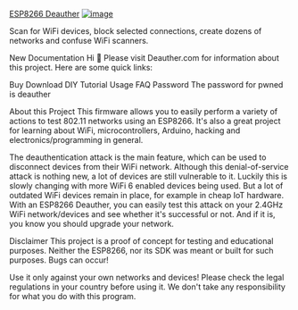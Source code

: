 [ESP8266 Deauther](https://github.com/Encrypter-404/esp8266_deauther)
[![image](https://github.com/user-attachments/assets/4ae62c63-97d3-45f6-b91b-812c5d9df4f7)](https://camo.githubusercontent.com/4fc7355805be305439e6af350c9497f1d0f92e1f727f34e11ecc35ec54e74950/68747470733a2f2f64656175746865722e636f6d2f696d672f6c6f676f2e706e67)


Scan for WiFi devices, block selected connections, create dozens of networks and confuse WiFi scanners.

New Documentation
Hi 👋
Please visit Deauther.com for information about this project.
Here are some quick links:

Buy
Download
DIY Tutorial
Usage
FAQ
Password
The password for pwned is deauther

About this Project
This firmware allows you to easily perform a variety of actions to test 802.11 networks using an ESP8266. It's also a great project for learning about WiFi, microcontrollers, Arduino, hacking and electronics/programming in general.

The deauthentication attack is the main feature, which can be used to disconnect devices from their WiFi network.
Although this denial-of-service attack is nothing new, a lot of devices are still vulnerable to it. Luckily this is slowly changing with more WiFi 6 enabled devices being used. But a lot of outdated WiFi devices remain in place, for example in cheap IoT hardware. With an ESP8266 Deauther, you can easily test this attack on your 2.4GHz WiFi network/devices and see whether it's successful or not. And if it is, you know you should upgrade your network.

Disclaimer
This project is a proof of concept for testing and educational purposes.
Neither the ESP8266, nor its SDK was meant or built for such purposes. Bugs can occur!

Use it only against your own networks and devices!
Please check the legal regulations in your country before using it.
We don't take any responsibility for what you do with this program.
